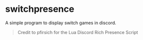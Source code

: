 # switchpresence
A simple program to display switch games in discord.

>Credit to pfirsich for the Lua Discord Rich Presence Script
